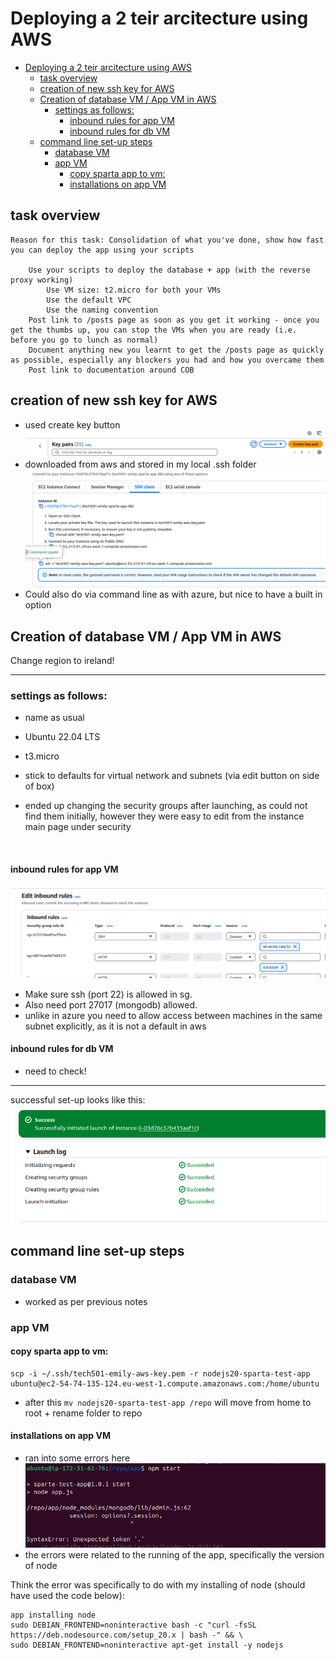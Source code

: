 # Deploying a 2 teir arcitecture using AWS 

- [Deploying a 2 teir arcitecture using AWS](#deploying-a-2-teir-arcitecture-using-aws)
  - [task overview](#task-overview)
  - [creation of new ssh key for AWS](#creation-of-new-ssh-key-for-aws)
  - [Creation of database VM / App VM in AWS](#creation-of-database-vm--app-vm-in-aws)
    - [settings as follows:](#settings-as-follows)
      - [inbound rules for app VM](#inbound-rules-for-app-vm)
      - [inbound rules for db VM](#inbound-rules-for-db-vm)
  - [command line set-up steps](#command-line-set-up-steps)
    - [database VM](#database-vm)
    - [app VM](#app-vm)
      - [copy sparta app to vm:](#copy-sparta-app-to-vm)
      - [installations on app VM](#installations-on-app-vm)


## task overview
```
Reason for this task: Consolidation of what you've done, show how fast you can deploy the app using your scripts

    Use your scripts to deploy the database + app (with the reverse proxy working)
        Use VM size: t2.micro for both your VMs
        Use the default VPC
        Use the naming convention
    Post link to /posts page as soon as you get it working - once you get the thumbs up, you can stop the VMs when you are ready (i.e. before you go to lunch as normal)
    Document anything new you learnt to get the /posts page as quickly as possible, especially any blockers you had and how you overcame them
    Post link to documentation around COB
``` 

## creation of new ssh key for AWS 
* used create key button
![alt text](aws-setup-screenshots/key-select.png)
* downloaded from aws and stored in my local .ssh folder 
![alt text](aws-setup-screenshots/making-ssh-aws.png)
* Could also do via command line as with azure, but nice to have a built in option

## Creation of database VM / App VM in AWS

Change region to ireland! 

--- 
### settings as follows:

* name as usual 
* Ubuntu 22.04 LTS
* t3.micro
* stick to defaults for virtual network and subnets (via edit button on side of box) 

* ended up changing the security groups after launching, as could not find them initially, however they were easy to edit from the instance main page under security 
<br>

#### inbound rules for app VM

![alt text](aws-setup-screenshots/inbound-rules-aws.png)
  * Make sure ssh (port 22) is allowed in sg.
  * Also need port 27017 (mongodb) allowed.
  * unlike in azure you need to allow access between machines in the same subnet explicitly, as it is not a default in aws 

#### inbound rules for db VM
* need to check! 

---

successful set-up looks like this: 
![alt text](aws-setup-screenshots/launch-log-aws.png)

## command line set-up steps 

### database VM
* worked as per previous notes 

### app VM 

#### copy sparta app to vm: 
```
scp -i ~/.ssh/tech501-emily-aws-key.pem -r nodejs20-sparta-test-app ubuntu@ec2-54-74-135-124.eu-west-1.compute.amazonaws.com:/home/ubuntu
```
* after this `mv nodejs20-sparta-test-app /repo` will move from home to root + rename folder to repo

#### installations on app VM  

* ran into some errors here
![alt text](aws-setup-screenshots/troubleshoot-nodejs.png)
* the errors were related to the running of the app, specifically the version of node

Think the error was specifically to do with my installing of node (should have used the code below): 
```
app installing node
sudo DEBIAN_FRONTEND=noninteractive bash -c "curl -fsSL https://deb.nodesource.com/setup_20.x | bash -" && \
sudo DEBIAN_FRONTEND=noninteractive apt-get install -y nodejs
``` 